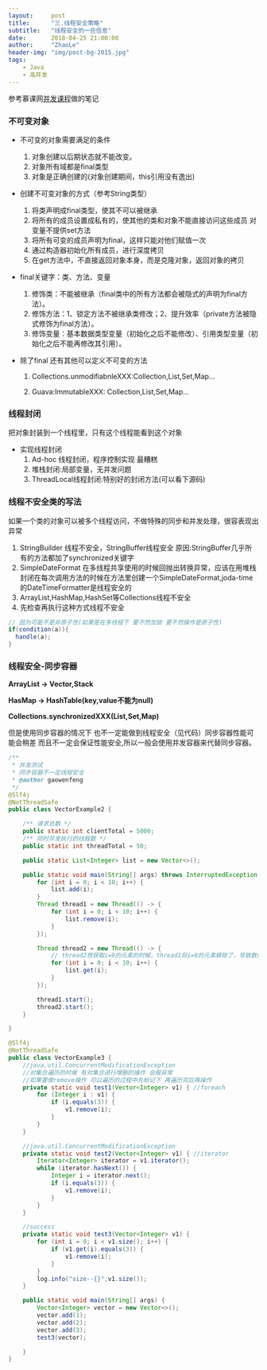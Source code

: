 ```yaml
---
layout:     post
title:      "三.线程安全策略"
subtitle:   "线程安全的一些信息"
date:       2018-04-25 21:00:00
author:     "ZhaoLe"
header-img: "img/post-bg-2015.jpg"
tags:
    - Java
    - 高并发
---
```



参考慕课网[并发课程](https://coding.imooc.com/class/195.html)做的笔记

### 不可变对象

* 不可变的对象需要满足的条件

	1. 对象创建以后期状态就不能改变。
	2. 对象所有域都是final类型
	3. 对象是正确创建的(对象创建期间，this引用没有逸出)

* 创建不可变对象的方式（参考String类型）

	1. 将类声明成final类型，使其不可以被继承
	2. 将所有的成员设置成私有的，使其他的类和对象不能直接访问这些成员
	对变量不提供set方法
	3. 将所有可变的成员声明为final，这样只能对他们赋值一次
	4. 通过构造器初始化所有成员，进行深度拷贝
	5. 在get方法中，不直接返回对象本身，而是克隆对象，返回对象的拷贝

* final关键字：类、方法、变量

	1. 修饰类：不能被继承（final类中的所有方法都会被隐式的声明为final方法）。
	2. 修饰方法：1、锁定方法不被继承类修改；2、提升效率（private方法被隐式修饰为final方法）。
	3. 修饰变量：基本数据类型变量（初始化之后不能修改）、引用类型变量（初始化之后不能再修改其引用）。

* 除了final 还有其他可以定义不可变的方法
	
	1. Collections.unmodifiabnleXXX:Collection,List,Set,Map...
	
	2. Guava:ImmutableXXX: Collection,List,Set,Map...


### 线程封闭
把对象封装到一个线程里，只有这个线程能看到这个对象

* 实现线程封闭
	1. Ad-hoc 线程封闭，程序控制实现 最糟糕
	2. 堆栈封闭:局部变量，无并发问题
	3. ThreadLocal线程封闭:特别好的封闭方法(可以看下源码)

### 线程不安全类的写法
如果一个类的对象可以被多个线程访问，不做特殊的同步和并发处理，很容表现出异常

1. StringBuilder 线程不安全，StringBuffer线程安全
原因:StringBuffer几乎所有的方法都加了synchronized关键字
2. SimpleDateFormat 在多线程共享使用的时候回抛出转换异常，应该在用堆栈封闭在每次调用方法的时候在方法里创建一个SimpleDateFormat,joda-time的DateTimeFormatter是线程安全的
3. ArrayList,HashMap,HashSet等Collections线程不安全
4. 先检查再执行这种方式线程不安全 


```java
// 因为可能不是非原子性(如果是在多线程下 要不然加锁 要不然操作是原子性)
if(condition(a)){
  handle(a);
}
```

### 线程安全-同步容器

**ArrayList -> Vector,Stack**

**HasMap -> HashTable(key,value不能为null)**

**Collections.synchronizedXXX(List,Set,Map)**

但是使用同步容器的情况下 也不一定能做到线程安全（见代码）同步容器性能可能会稍差 而且不一定会保证性能安全,所以一般会使用并发容器来代替同步容器。

```java
/**
 * 并发测试
 * 同步容器不一定线程安全
 * @author gaowenfeng
 */
@Slf4j
@NotThreadSafe
public class VectorExample2 {

    /** 请求总数 */
    public static int clientTotal = 5000;
    /** 同时并发执行的线程数 */
    public static int threadTotal = 50;

    public static List<Integer> list = new Vector<>();

    public static void main(String[] args) throws InterruptedException {
        for (int i = 0; i < 10; i++) {
            list.add(i);
        }
        Thread thread1 = new Thread(() -> {
            for (int i = 0; i < 10; i++) {
                list.remove(i);
            }
        });

        Thread thread2 = new Thread(() -> {
            // thread2想获取i=9的元素的时候，thread1将i=9的元素移除了，导致数组越界
            for (int i = 0; i < 10; i++) {
                list.get(i);
            }
        });

        thread1.start();
        thread2.start();
    }

}
```

```java
@Slf4j
@NotThreadSafe
public class VectorExample3 {
    //java.util.ConcurrentModificationException
    //对集合遍历的时候 有对集合进行增删的操作 会报异常
    //如果要做remove操作 可以遍历的过程中先标记下 再遍历完后再操作
    private static void test1(Vector<Integer> v1) { //foreach
        for (Integer i : v1) {
            if (i.equals(3)) {
                v1.remove(i);
            }
        }
    }

    //java.util.ConcurrentModificationException
    private static void test2(Vector<Integer> v1) { //iterator
        Iterator<Integer> iterator = v1.iterator();
        while (iterator.hasNext()) {
            Integer i = iterator.next();
            if (i.equals(3)) {
                v1.remove(i);
            }
        }
    }

    //success
    private static void test3(Vector<Integer> v1) {
        for (int i = 0; i < v1.size(); i++) {
            if (v1.get(i).equals(3)) {
                v1.remove(i);
            }
        }
        log.info("size--{}",v1.size());
    }

    public static void main(String[] args) {
        Vector<Integer> vector = new Vector<>();
        vector.add(1);
        vector.add(2);
        vector.add(3);
        test3(vector);

    }
}

```